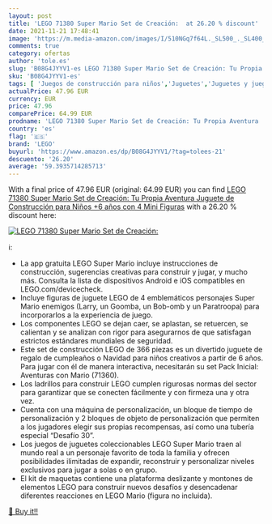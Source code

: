 ```yaml
---
layout: post
title: 'LEGO 71380 Super Mario Set de Creación:  at 26.20 % discount'
date: 2021-11-21 17:48:41
image: 'https://m.media-amazon.com/images/I/510NGq7f64L._SL500_._SL400_.jpg'
comments: true
category: ofertas
author: 'tole.es'
slug: 'B08G4JYYV1-es LEGO 71380 Super Mario Set de Creación: Tu Propia Aventura...'
sku: 'B08G4JYYV1-es'
tags: [ 'Juegos de construcción para niños','Juguetes','Juguetes y juegos','Sets de construcción','lego', ]
actualPrice: 47.96 EUR
currency: EUR
price: 47.96
comparePrice: 64.99 EUR
prodname: 'LEGO 71380 Super Mario Set de Creación: Tu Propia Aventura  Juguete de Construcción para Niños +6 años con 4 Mini Figuras'
country: 'es'
flag: '🇪🇸'
brand: 'LEGO'
buyurl: 'https://www.amazon.es/dp/B08G4JYYV1/?tag=tolees-21'
descuento: '26.20'
average: '59.3935714285713'
---
```


With a final price of 47.96 EUR (original: 64.99 EUR) you can find [LEGO 71380 Super Mario Set de Creación: Tu Propia Aventura  Juguete de Construcción para Niños +6 años con 4 Mini Figuras](https://www.amazon.es/dp/B08G4JYYV1/?tag=tolees-21) with a  26.20 % discount here:

[![LEGO 71380 Super Mario Set de Creación: ](https://m.media-amazon.com/images/I/510NGq7f64L._SL500_._SL400_.jpg)](https://www.amazon.es/dp/B08G4JYYV1/?tag=tolees-21)

ℹ️:

- La app gratuita LEGO Super Mario incluye instrucciones de construcción, sugerencias creativas para construir y jugar, y mucho más. Consulta la lista de dispositivos Android e iOS compatibles en LEGO.com/devicecheck.
- Incluye figuras de juguete LEGO de 4 emblemáticos personajes Super Mario enemigos (Larry, un Goomba, un Bob-omb y un Paratroopa) para incorporarlos a la experiencia de juego.
- Los componentes LEGO se dejan caer, se aplastan, se retuercen, se calientan y se analizan con rigor para asegurarnos de que satisfagan estrictos estándares mundiales de seguridad.
- Este set de construcción LEGO de 366 piezas es un divertido juguete de regalo de cumpleaños o Navidad para niños creativos a partir de 6 años. Para jugar con él de manera interactiva, necesitarán su set Pack Inicial: Aventuras con Mario (71360).
- Los ladrillos para construir LEGO cumplen rigurosas normas del sector para garantizar que se conecten fácilmente y con firmeza una y otra vez.
- Cuenta con una máquina de personalización, un bloque de tiempo de personalización y 2 bloques de objeto de personalización que permiten a los jugadores elegir sus propias recompensas, así como una tubería especial “Desafío 30”.
- Los juegos de juguetes coleccionables LEGO Super Mario traen al mundo real a un personaje favorito de toda la familia y ofrecen posibilidades ilimitadas de expandir, reconstruir y personalizar niveles exclusivos para jugar a solas o en grupo.
- El kit de maquetas contiene una plataforma deslizante y montones de elementos LEGO para construir nuevos desafíos y desencadenar diferentes reacciones en LEGO Mario (figura no incluida).

[🛒 Buy it!!](https://www.amazon.es/dp/B08G4JYYV1/?tag=tolees-21)
